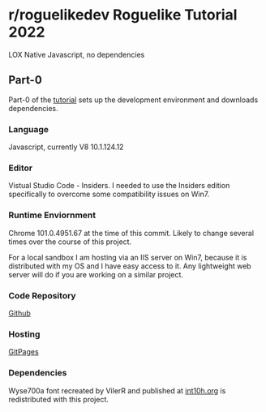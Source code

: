 # r/roguelikedev Roguelike Tutorial 2022
LOX
Native Javascript, no dependencies

##  Part-0
Part-0 of the [tutorial](https://rogueliketutorials.com/tutorials/tcod/v2/part-0/) sets up the development environment and downloads dependencies.

### Language
Javascript, currently V8 10.1.124.12 

### Editor
Vistual Studio Code - Insiders.  I needed to use the Insiders edition specifically to overcome some compatibility issues on Win7.

### Runtime Enviornment
Chrome 101.0.4951.67 at the time of this commit.  Likely to change several times over the course of this project.

For a local sandbox I am hosting via an IIS server on Win7, because it is distributed with my OS and I have easy access to it.  Any lightweight web server will do if you are working on a similar project.

### Code Repository
[Github](https://github.com/mootootwo/lox)

### Hosting
[GitPages](https://mootootwo.github.io/lox/)

### Dependencies
Wyse700a font recreated by VilerR and published at [int10h.org](https://int10h.org/oldschool-pc-fonts/) is redistributed with this project.